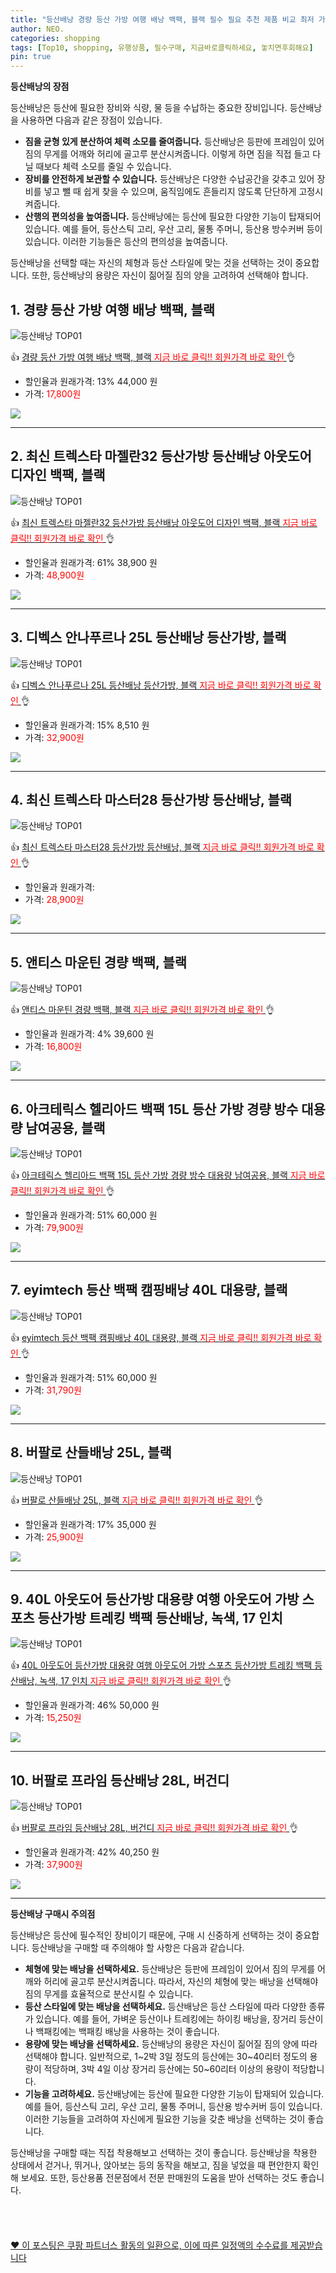 ```yaml
---
title: "등산배낭 경량 등산 가방 여행 배낭 백팩, 블랙 필수 필요 추천 제품 비교 최저 가격 비교 장점 구매 후기 구매평"
author: NEO.
categories: shopping
tags: [Top10, shopping, 유행상품, 필수구매, 지금바로클릭하세요, 놓치면후회해요]
pin: true
---
```

**등산배낭의 장점**

등산배낭은 등산에 필요한 장비와 식량, 물 등을 수납하는 중요한 장비입니다. 등산배낭을 사용하면 다음과 같은 장점이 있습니다.

* **짐을 균형 있게 분산하여 체력 소모를 줄여줍니다.** 등산배낭은 등판에 프레임이 있어 짐의 무게를 어깨와 허리에 골고루 분산시켜줍니다. 이렇게 하면 짐을 직접 들고 다닐 때보다 체력 소모를 줄일 수 있습니다.
* **장비를 안전하게 보관할 수 있습니다.** 등산배낭은 다양한 수납공간을 갖추고 있어 장비를 넣고 뺄 때 쉽게 찾을 수 있으며, 움직임에도 흔들리지 않도록 단단하게 고정시켜줍니다.
* **산행의 편의성을 높여줍니다.** 등산배낭에는 등산에 필요한 다양한 기능이 탑재되어 있습니다. 예를 들어, 등산스틱 고리, 우산 고리, 물통 주머니, 등산용 방수커버 등이 있습니다. 이러한 기능들은 등산의 편의성을 높여줍니다.

등산배낭을 선택할 때는 자신의 체형과 등산 스타일에 맞는 것을 선택하는 것이 중요합니다. 또한, 등산배낭의 용량은 자신이 짊어질 짐의 양을 고려하여 선택해야 합니다.

   

## 1. 경량 등산 가방 여행 배낭 백팩, 블랙

![등산배낭 TOP01](https://thumbnail6.coupangcdn.com/thumbnails/remote/490x490ex/image/vendor_inventory/55be/d9560edf0491caf4959e07369784eaff2b31268c51e1b352c9013f9430b0.jpg)


👍 [경량 등산 가방 여행 배낭 백팩, 블랙 <font color=red> 지금 바로 클릭!! 회원가격 바로 확인 </font> ](https://link.coupang.com/re/AFFSDP?lptag=AF3617701&subid=GithubCoopas&pageKey=7565327046&traceid=V0-153&itemId=20063557022&vendorItemId=87039792741) 👌 


- 할인율과 원래가격: 13%  44,000   원
- 가격: <span style='color:red'>17,800원</span>

[![](/discount_price.png)](https://link.coupang.com/re/AFFSDP?lptag=AF3617701&subid=GithubCoopas&pageKey=7565327046&traceid=V0-153&itemId=20063557022&vendorItemId=87039792741)

---


   

## 2. 최신 트렉스타 마젤란32 등산가방 등산배낭 아웃도어 디자인 백팩, 블랙

![등산배낭 TOP01](https://thumbnail6.coupangcdn.com/thumbnails/remote/490x490ex/image/vendor_inventory/5b1e/4804c3cb2e53f029792f20d69fa05bef02663c38d54de475c3dd8a78ea72.jpg)


👍 [최신 트렉스타 마젤란32 등산가방 등산배낭 아웃도어 디자인 백팩, 블랙 <font color=red> 지금 바로 클릭!! 회원가격 바로 확인 </font> ](https://link.coupang.com/re/AFFSDP?lptag=AF3617701&subid=GithubCoopas&pageKey=5684861758&traceid=V0-153&itemId=9397955474&vendorItemId=76682962749) 👌 


- 할인율과 원래가격: 61%  38,900   원
- 가격: <span style='color:red'>48,900원</span>

[![](/discount_price.png)](https://link.coupang.com/re/AFFSDP?lptag=AF3617701&subid=GithubCoopas&pageKey=5684861758&traceid=V0-153&itemId=9397955474&vendorItemId=76682962749)

---


   

## 3. 디벡스 안나푸르나 25L 등산배낭 등산가방, 블랙

![등산배낭 TOP01](https://thumbnail8.coupangcdn.com/thumbnails/remote/490x490ex/image/vendor_inventory/dd4a/26c98a371a035583b2d78a63063bea60a287379a64e4fcbf3e347358232c.png)


👍 [디벡스 안나푸르나 25L 등산배낭 등산가방, 블랙 <font color=red> 지금 바로 클릭!! 회원가격 바로 확인 </font> ](https://link.coupang.com/re/AFFSDP?lptag=AF3617701&subid=GithubCoopas&pageKey=5408505944&traceid=V0-153&itemId=8125433938&vendorItemId=75413710225) 👌 


- 할인율과 원래가격: 15%  8,510   원
- 가격: <span style='color:red'>32,900원</span>

[![](/discount_price.png)](https://link.coupang.com/re/AFFSDP?lptag=AF3617701&subid=GithubCoopas&pageKey=5408505944&traceid=V0-153&itemId=8125433938&vendorItemId=75413710225)

---


   

## 4. 최신 트렉스타 마스터28 등산가방 등산배낭, 블랙

![등산배낭 TOP01](https://thumbnail10.coupangcdn.com/thumbnails/remote/490x490ex/image/vendor_inventory/d8a7/06dcb3c06ad3dbae23a313bd9f92280e06eb7171906e8fcdcecadbbf9df2.jpg)


👍 [최신 트렉스타 마스터28 등산가방 등산배낭, 블랙 <font color=red> 지금 바로 클릭!! 회원가격 바로 확인 </font> ](https://link.coupang.com/re/AFFSDP?lptag=AF3617701&subid=GithubCoopas&pageKey=5684843748&traceid=V0-153&itemId=9397882949&vendorItemId=76682890687) 👌 


- 할인율과 원래가격: 
- 가격: <span style='color:red'>28,900원</span>

[![](/discount_price.png)](https://link.coupang.com/re/AFFSDP?lptag=AF3617701&subid=GithubCoopas&pageKey=5684843748&traceid=V0-153&itemId=9397882949&vendorItemId=76682890687)

---


   

## 5. 앤티스 마운틴 경량 백팩, 블랙

![등산배낭 TOP01](https://thumbnail6.coupangcdn.com/thumbnails/remote/490x490ex/image/rs_quotation_api/plmdcvec/57e0d68037a8425fa661fe064bad6f03.jpg)


👍 [앤티스 마운틴 경량 백팩, 블랙 <font color=red> 지금 바로 클릭!! 회원가격 바로 확인 </font> ](https://link.coupang.com/re/AFFSDP?lptag=AF3617701&subid=GithubCoopas&pageKey=7390363921&traceid=V0-153&itemId=19105955339&vendorItemId=86226332948) 👌 


- 할인율과 원래가격: 4%  39,600   원
- 가격: <span style='color:red'>16,800원</span>

[![](/discount_price.png)](https://link.coupang.com/re/AFFSDP?lptag=AF3617701&subid=GithubCoopas&pageKey=7390363921&traceid=V0-153&itemId=19105955339&vendorItemId=86226332948)

---


   

## 6. 아크테릭스 헬리아드 백팩 15L 등산 가방 경량 방수 대용량 남여공용, 블랙

![등산배낭 TOP01](https://thumbnail10.coupangcdn.com/thumbnails/remote/490x490ex/image/vendor_inventory/e700/eb8d7517d1231b01fd9a4340e38d70cced59d1d526565c0540baf6cb00ff.png)


👍 [아크테릭스 헬리아드 백팩 15L 등산 가방 경량 방수 대용량 남여공용, 블랙 <font color=red> 지금 바로 클릭!! 회원가격 바로 확인 </font> ](https://link.coupang.com/re/AFFSDP?lptag=AF3617701&subid=GithubCoopas&pageKey=7549353579&traceid=V0-153&itemId=20703140265&vendorItemId=87384125450) 👌 


- 할인율과 원래가격: 51%  60,000   원
- 가격: <span style='color:red'>79,900원</span>

[![](/discount_price.png)](https://link.coupang.com/re/AFFSDP?lptag=AF3617701&subid=GithubCoopas&pageKey=7549353579&traceid=V0-153&itemId=20703140265&vendorItemId=87384125450)

---


   

## 7. eyimtech 등산 백팩 캠핑배낭 40L 대용량, 블랙

![등산배낭 TOP01](https://thumbnail9.coupangcdn.com/thumbnails/remote/490x490ex/image/vendor_inventory/c6ac/2c3b5c604423fcd8fbbecb0c9ea9366b0f40beaec1bd6384056dbcc0bd4d.jpg)


👍 [eyimtech 등산 백팩 캠핑배낭 40L 대용량, 블랙 <font color=red> 지금 바로 클릭!! 회원가격 바로 확인 </font> ](https://link.coupang.com/re/AFFSDP?lptag=AF3617701&subid=GithubCoopas&pageKey=7145727349&traceid=V0-153&itemId=17953924846&vendorItemId=86792071202) 👌 


- 할인율과 원래가격: 51%  60,000   원
- 가격: <span style='color:red'>31,790원</span>

[![](/discount_price.png)](https://link.coupang.com/re/AFFSDP?lptag=AF3617701&subid=GithubCoopas&pageKey=7145727349&traceid=V0-153&itemId=17953924846&vendorItemId=86792071202)

---


   

## 8. 버팔로 산들배낭 25L, 블랙

![등산배낭 TOP01](https://thumbnail7.coupangcdn.com/thumbnails/remote/490x490ex/image/retail/images/3832622716449432-9042d999-24f8-4055-a945-f6b2fd9a9483.jpg)


👍 [버팔로 산들배낭 25L, 블랙 <font color=red> 지금 바로 클릭!! 회원가격 바로 확인 </font> ](https://link.coupang.com/re/AFFSDP?lptag=AF3617701&subid=GithubCoopas&pageKey=7320614631&traceid=V0-153&itemId=6481528892&vendorItemId=73775809102) 👌 


- 할인율과 원래가격: 17%  35,000   원
- 가격: <span style='color:red'>25,900원</span>

[![](/discount_price.png)](https://link.coupang.com/re/AFFSDP?lptag=AF3617701&subid=GithubCoopas&pageKey=7320614631&traceid=V0-153&itemId=6481528892&vendorItemId=73775809102)

---


   

## 9. 40L 아웃도어 등산가방 대용량 여행 아웃도어 가방 스포츠 등산가방 트레킹 백팩 등산배낭, 녹색, 17 인치

![등산배낭 TOP01](https://thumbnail9.coupangcdn.com/thumbnails/remote/490x490ex/image/vendor_inventory/63df/c22f0e991dc0e164293dbd09f65bca330da3bd05f77c6f3a1870d8ff72c4.jpeg)


👍 [40L 아웃도어 등산가방 대용량 여행 아웃도어 가방 스포츠 등산가방 트레킹 백팩 등산배낭, 녹색, 17 인치 <font color=red> 지금 바로 클릭!! 회원가격 바로 확인 </font> ](https://link.coupang.com/re/AFFSDP?lptag=AF3617701&subid=GithubCoopas&pageKey=7736988417&traceid=V0-153&itemId=20805961648&vendorItemId=87875014185) 👌 


- 할인율과 원래가격: 46%  50,000   원
- 가격: <span style='color:red'>15,250원</span>

[![](/discount_price.png)](https://link.coupang.com/re/AFFSDP?lptag=AF3617701&subid=GithubCoopas&pageKey=7736988417&traceid=V0-153&itemId=20805961648&vendorItemId=87875014185)

---


   

## 10. 버팔로 프라임 등산배낭 28L, 버건디

![등산배낭 TOP01](https://thumbnail9.coupangcdn.com/thumbnails/remote/490x490ex/image/retail/images/6083102776365534-0ea54c18-81e5-44d7-ab30-561399829108.jpg)


👍 [버팔로 프라임 등산배낭 28L, 버건디 <font color=red> 지금 바로 클릭!! 회원가격 바로 확인 </font> ](https://link.coupang.com/re/AFFSDP?lptag=AF3617701&subid=GithubCoopas&pageKey=238348717&traceid=V0-153&itemId=755749053&vendorItemId=4908536976) 👌 


- 할인율과 원래가격: 42%  40,250   원
- 가격: <span style='color:red'>37,900원</span>

[![](/discount_price.png)](https://link.coupang.com/re/AFFSDP?lptag=AF3617701&subid=GithubCoopas&pageKey=238348717&traceid=V0-153&itemId=755749053&vendorItemId=4908536976)

---
**등산배낭 구매시 주의점**

등산배낭은 등산에 필수적인 장비이기 때문에, 구매 시 신중하게 선택하는 것이 중요합니다. 등산배낭을 구매할 때 주의해야 할 사항은 다음과 같습니다.

* **체형에 맞는 배낭을 선택하세요.** 등산배낭은 등판에 프레임이 있어서 짐의 무게를 어깨와 허리에 골고루 분산시켜줍니다. 따라서, 자신의 체형에 맞는 배낭을 선택해야 짐의 무게를 효율적으로 분산시킬 수 있습니다.
* **등산 스타일에 맞는 배낭을 선택하세요.** 등산배낭은 등산 스타일에 따라 다양한 종류가 있습니다. 예를 들어, 가벼운 등산이나 트레킹에는 하이킹 배낭을, 장거리 등산이나 백패킹에는 백패킹 배낭을 사용하는 것이 좋습니다.
* **용량에 맞는 배낭을 선택하세요.** 등산배낭의 용량은 자신이 짊어질 짐의 양에 따라 선택해야 합니다. 일반적으로, 1~2박 3일 정도의 등산에는 30~40리터 정도의 용량이 적당하며, 3박 4일 이상 장거리 등산에는 50~60리터 이상의 용량이 적당합니다.
* **기능을 고려하세요.** 등산배낭에는 등산에 필요한 다양한 기능이 탑재되어 있습니다. 예를 들어, 등산스틱 고리, 우산 고리, 물통 주머니, 등산용 방수커버 등이 있습니다. 이러한 기능들을 고려하여 자신에게 필요한 기능을 갖춘 배낭을 선택하는 것이 좋습니다.

등산배낭을 구매할 때는 직접 착용해보고 선택하는 것이 좋습니다. 등산배낭을 착용한 상태에서 걷거나, 뛰거나, 앉아보는 등의 동작을 해보고, 짐을 넣었을 때 편안한지 확인해 보세요. 또한, 등산용품 전문점에서 전문 판매원의 도움을 받아 선택하는 것도 좋습니다.<br><br><br><br><br> [ ❤  이 포스팅은 쿠팡 파트너스 활동의 일환으로, 이에 따른 일정액의 수수료를 제공받습니다](https://link.coupang.com/a/bcEFyh)